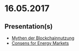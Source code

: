 # 16.05.2017

## Presentation(s)

- [Mythen der Blockchainnutzung](./decks/Vortrag_Mythen_TXT_Konzepts_reveal/index.hmtl)
- [Consens for Energy Markets](./slides.consensdriven.html)
